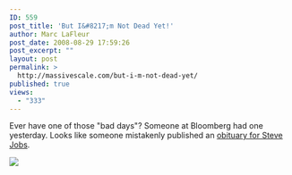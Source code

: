 ```yaml
---
ID: 559
post_title: 'But I&#8217;m Not Dead Yet!'
author: Marc LaFleur
post_date: 2008-08-29 17:59:26
post_excerpt: ""
layout: post
permalink: >
  http://massivescale.com/but-i-m-not-dead-yet/
published: true
views:
  - "333"
---
```

<p>Ever have one of those &quot;bad days&quot;? Someone at Bloomberg had one yesterday. Looks like someone mistakenly published an <a href="http://www.bizjournals.com/atlanta/stories/2008/08/25/daily73.html" target="_blank">obituary for Steve Jobs</a>. </p>  <div class="wlWriterSmartContent" id="scid:8747F07C-CDE8-481f-B0DF-C6CFD074BF67:a375fd84-4016-4745-85fd-ec816f7531cd" style="padding-right: 0px; display: inline; padding-left: 0px; float: none; padding-bottom: 0px; margin: 0px; padding-top: 0px"><a href="http://weblogs.asp.net/blogs/mlafleur/WindowsLiveWriter/SteveJobsDoesntDie_C2E0/SteveJobsNotDead-8x6.jpg" title="But I'm Not Dead Yet!" rel="thumbnail"><img border="0" src="http://weblogs.asp.net/blogs/mlafleur/WindowsLiveWriter/SteveJobsDoesntDie_C2E0/SteveJobsNotDead_10.png" /></a></div>